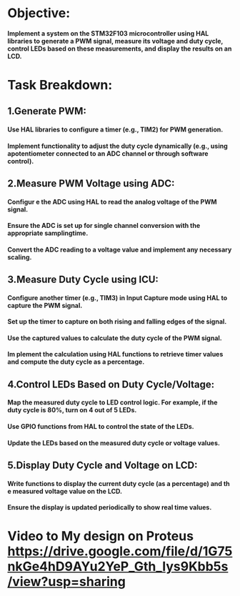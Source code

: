# Objective:
#### Implement a system on the STM32F103 microcontroller using HAL libraries to generate a PWM signal, measure its voltage and duty cycle, control LEDs based on these measurements, and display the results on an LCD.
# Task Breakdown:

## 1.Generate PWM:

#### Use HAL libraries to configure a timer (e.g., TIM2) for PWM generation.

#### Implement functionality to adjust the duty cycle dynamically (e.g., using apotentiometer connected to an ADC channel or through software control).

## 2.Measure PWM Voltage using ADC:

#### Configur e the ADC using HAL to read the analog voltage of the PWM signal.

#### Ensure the ADC is set up for single channel conversion with the appropriate samplingtime.

#### Convert the ADC reading to a voltage value and implement any necessary scaling.

## 3.Measure Duty Cycle using ICU:

#### Configure another timer (e.g., TIM3) in Input Capture mode using HAL to capture the PWM signal.

#### Set up the timer to capture on both rising and falling edges of the signal.

 #### Use the captured values to calculate the duty cycle of the PWM signal.

#### Im plement the calculation using HAL functions to retrieve timer values and compute the duty cycle as a percentage.

## 4.Control LEDs Based on Duty Cycle/Voltage:

#### Map the measured duty cycle to LED control logic. For example, if the duty cycle is 80%, turn on 4 out of 5 LEDs.

#### Use GPIO functions from HAL to control the state of the LEDs.


#### Update the LEDs based on the measured duty cycle or voltage values.

## 5.Display Duty Cycle and Voltage on LCD:

#### Write functions to display the current duty cycle (as a percentage) and th e measured voltage value on the LCD.

#### Ensure the display is updated periodically to show real time values.

# Video to My design on Proteus  https://drive.google.com/file/d/1G75nkGe4hD9AYu2YeP_Gth_Iys9Kbb5s/view?usp=sharing
